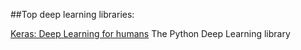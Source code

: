 
##Top deep learning libraries:

[Keras: Deep Learning for humans](https://github.com/keras-team/keras) The Python Deep Learning library
